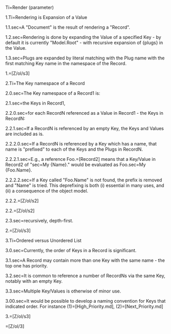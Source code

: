 Ti=Render (parameter)

1.Ti=Rendering is Expansion of a Value

1.1.sec=A "Document" is the result of rendering a "Record".

1.2.sec=Rendering is done by expanding the Value of a specified Key - by default it is currently "Model.Root" - with recursive expansion of {plugs} in the Value.

1.3.sec=Plugs are expanded by literal matching with the Plug name with the first matching Key name in the namespace of the Record. 

1.=[Z/ol/s3]

2.Ti=The Key namespace of a Record

2.0.sec=The Key namespace of a Record1 is:

2.1.sec=the Keys in Record1,

2.2.0.sec=for each RecordN referenced as a Value in Record1 - the Keys in RecordN:

2.2.1.sec=If a RecordN is referenced by an empty Key, the Keys and Values are included as is.

2.2.2.0.sec=If a RecordN is referenced by a Key which has a name,  that name is "prefixed" to each of the Keys and the Plugs in RecordN.

2.2.2.1.sec=E.g., a reference Foo.=[Record2] means that a Key/Value in Record2 of "sec=My {Name}."  would be evaluated as Foo.sec=My {Foo.Name}.  

2.2.2.2.sec=If a Key called "Foo.Name" is not found, the prefix is removed and "Name" is tried.  This deprefixing is both (i) essential in many uses, and (ii) a consequence of the object model. 

2.2.2.=[Z/ol/s2]

2.2.=[Z/ol/s2]

2.3.sec=recursively, depth-first.

2.=[Z/ol/s3]

3.Ti=Ordered versus Unordered List

3.0.sec=Currently, the order of Keys in a Record is significant.  

3.1.sec=A Record may contain more than one Key with the same name - the top one has priority.  

3.2.sec=It is common to reference a number of RecordNs via the same Key, notably with an empty Key.

3.3.sec=Multiple Key/Values is otherwise of minor use.

3.00.sec=It would be possible to develop a naming convention for Keys that indicated order.  For instance (1)=[High_Priority.md], (2)=[Next_Priority.md]

3.=[Z/ol/s3]

=[Z/ol/3]